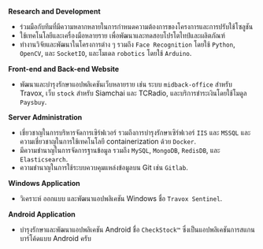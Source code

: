 **Research and Development**

- ร่วมมือกับทีมที่มีความหลากหลายในการกำหนดความต้องการของโครงการและการปรับใช้โซลูชัน
- ใช้เทคโนโลยีและเครื่องมือหลายราย เพื่อพัฒนาและทดสอบโปรโตไทป์และผลิตภัณฑ์
- ทำงานวิจัยและพัฒนาในโครงการต่าง ๆ รวมถึง `Face Recognition` โดยใช้ `Python`, `OpenCV`, และ `SocketIO`, และโมเดล `robotics` โดยใช้ `Arduino`.

**Front-end and Back-end Website**

- พัฒนาและบำรุงรักษาแอปพลิเคชันเว็บหลายราย เช่น ระบบ `midback-office` สำหรับ Travox, เว็บ `stock` สำหรับ Siamchai และ TCRadio, และบริการชำระเงินโดยใช้โมดูล `Paysbuy`.

**Server Administration**

- เชี่ยวชาญในการบริหารจัดการเซิร์ฟเวอร์ รวมถึงการบำรุงรักษาเซิร์ฟเวอร์ `IIS` และ `MSSQL` และความเชี่ยวชาญในการใช้เทคโนโลยี containerization ด้วย `Docker`.
- มีความชำนาญในการจัดการฐานข้อมูล รวมถึง `MySQL`, `MongoDB`, `RedisDB`, และ `Elasticsearch`.
- ความชำนาญในการใช้ระบบควบคุมแหล่งข้อมูลบน Git เช่น `Gitlab`.

**Windows Application**

- วิเคราะห์ ออกแบบ และพัฒนาแอปพลิเคชัน Windows ชื่อ `Travox Sentinel`.

**Android Application**

- บำรุงรักษาและพัฒนาแอปพลิเคชัน Android ชื่อ `CheckStock™` ซึ่งเป็นแอปพลิเคชันการสแกนบาร์โค้ดแบบ Android ครับ
